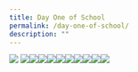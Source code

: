 ```yaml
---
title: Day One of School
permalink: /day-one-of-school/
description: ""
---
```

<img src="/images/3d6236fd-08d0-4e37-bc50-b7ba463c4d5f.jpg"> <img src="/images/3d454082-f2cc-4c7e-be9b-d1d811d702c9.jpg"><img src="/images/4ed4ce4d-39a7-4528-a9b6-481a76f5a207.jpg"><img src="/images/7be3b68b-7b44-4bb0-8fb6-967365d9041c.jpg"><img src="/images/31d7f5f3-49de-434e-aa5d-06d58766ed36.jpg"><img src="/images/724b60ce-6d40-4c4f-b1ad-ed1bbb89c861.jpg"><img src="/images/abdf6249.JPG"><img src="/images/adbdd8c0-0d3a-4d0a-88ea-f4186c15da7f.jpg"><img src="/images/allc8096.JPG"><img src="/images/bb7cffcd-a3d8-4541-954d-a58af84730f1.jpg"><img src="/images/img_4251.JPG">